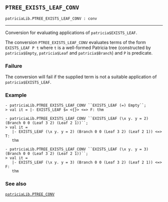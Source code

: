 ## `PTREE_EXISTS_LEAF_CONV`

``` hol4
patriciaLib.PTREE_EXISTS_LEAF_CONV : conv
```

------------------------------------------------------------------------

Conversion for evaluating applications of `patricia$EXISTS_LEAF`.

The conversion `PTREE_EXISTS_LEAF_CONV` evaluates terms of the form
`EXISTS_LEAF P t` where `t` is a well-formed Patricia tree (constructed
by `patricia$Empty`, `patricia$Leaf` and `patricia$Branch`) and `P` is
predicate.

### Failure

The conversion will fail if the supplied term is not a suitable
application of `patricia$EXISTS_LEAF`.

### Example

``` hol4
- patriciaLib.PTREE_EXISTS_LEAF_CONV ``EXISTS_LEAF (=) Empty``;
> val it = |- EXISTS_LEAF $= <{}> <=> F: thm

- patriciaLib.PTREE_EXISTS_LEAF_CONV ``EXISTS_LEAF (\x y. y = 2) (Branch 0 0 (Leaf 3 2) (Leaf 2 1))``;
> val it =
   |- EXISTS_LEAF (\x y. y = 2) (Branch 0 0 (Leaf 3 2) (Leaf 2 1)) <=> T:
   thm

- patriciaLib.PTREE_EXISTS_LEAF_CONV ``EXISTS_LEAF (\x y. y = 3) (Branch 0 0 (Leaf 3 2) (Leaf 2 1))``;
> val it =
   |- EXISTS_LEAF (\x y. y = 3) (Branch 0 0 (Leaf 3 2) (Leaf 2 1)) <=> F:
   thm
```

### See also

[`patriciaLib.PTREE_CONV`](#patriciaLib.PTREE_CONV)
